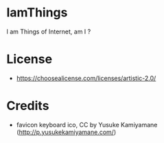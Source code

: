 # IamThings
I am Things of Internet, am I ?

# License
 * https://choosealicense.com/licenses/artistic-2.0/


# Credits
 * favicon keyboard ico, CC by Yusuke Kamiyamane (http://p.yusukekamiyamane.com/)
